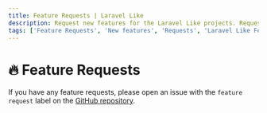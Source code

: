 ```yaml
---
title: Feature Requests | Laravel Like
description: Request new features for the Laravel Like projects. Request new features for the Laravel Like projects. Get the list of all feature requests available in the Laravel Like projects.
tags: ['Feature Requests', 'New features', 'Requests', 'Laravel Like Feature', 'Support']
---
```


<head>
  <meta name="robots" content="index,follow" />
  <meta name="author" content="CSlant" />
  <meta name="generator" content="Docusaurus" />
  <meta name="theme-color" content="#2e8555" />
  
  <link rel="canonical" href="https://docs.cslant.com/laravel-like/support/feature-requests" />
  
  <meta property="og:title" content="Feature Requests | Laravel Like" />
  <meta property="og:description" content="Request new features for the Laravel Like projects. Request new features for the Laravel Like projects. Get the list of all feature requests available in the..." />
  <meta property="og:type" content="article" />
  <meta property="og:url" content="https://docs.cslant.com/laravel-like/support/feature-requests" />
  <meta property="og:site_name" content="Laravel Like Package Documentation" />
  <meta property="og:locale" content="en_US" />
  
  <meta name="twitter:card" content="summary_large_image" />
  <meta name="twitter:title" content="Feature Requests | Laravel Like" />
  <meta name="twitter:description" content="Request new features for the Laravel Like projects. Request new features for the Laravel Like projects. Get the list of all feature requests available in the..." />
  <meta name="twitter:creator" content="@cslantofficial" />
  <meta name="twitter:site" content="@cslantofficial" />
  
  <meta name="format-detection" content="telephone=no" />
  <meta name="mobile-web-app-capable" content="yes" />
  <meta name="apple-mobile-web-app-capable" content="yes" />
  <meta name="apple-mobile-web-app-status-bar-style" content="default" />
  
  <meta property="article:published_time" content="2025-07-21T00:00:00Z" />
  <meta property="article:modified_time" content="2025-07-21T00:00:00Z" />
  <meta property="article:author" content="CSlant" />
  <meta property="article:section" content="Documentation" />
  
  </head>

# 🔥 Feature Requests

If you have any feature requests, please open an issue with the `feature request` label on
the [GitHub repository](https://github.com/cslant/laravel-like/issues/new?assignees=&labels=&projects=&template=feature_request.md&title=).
